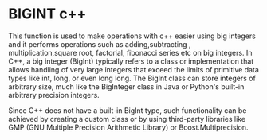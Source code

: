 # BIGINT c++
<p>
This function is used to make operations with c++ easier using big integers and it performs operations such as adding,subtracting , multiplication,square root, factorial, fibonacci series etc on big integers.
  In C++, a big integer (BigInt) typically refers to a class or implementation that allows handling of very large integers that exceed the limits of primitive data types like int, long, or even long long. The BigInt class can store integers of arbitrary size, much like the BigInteger class in Java or Python's built-in arbitrary precision integers.

Since C++ does not have a built-in BigInt type, such functionality can be achieved by creating a custom class or by using third-party libraries like GMP (GNU Multiple Precision Arithmetic Library) or Boost.Multiprecision.
</p>
